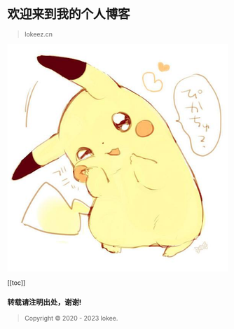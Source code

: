 # 欢迎来到我的个人博客

> lokeez.cn

![lokeez.cn](./images/timg-2.jpeg)

[[toc]]

### 转载请注明出处，谢谢!

> Copyright © 2020 - 2023 lokee.
